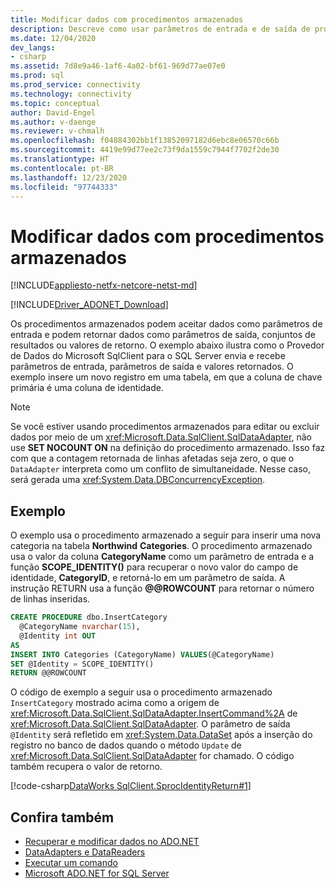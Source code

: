 ```yaml
---
title: Modificar dados com procedimentos armazenados
description: Descreve como usar parâmetros de entrada e de saída de procedimentos armazenados para inserir uma linha em um banco de dados, retornando um novo valor de identidade.
ms.date: 12/04/2020
dev_langs:
- csharp
ms.assetid: 7d8e9a46-1af6-4a02-bf61-969d77ae07e0
ms.prod: sql
ms.prod_service: connectivity
ms.technology: connectivity
ms.topic: conceptual
author: David-Engel
ms.author: v-daenge
ms.reviewer: v-chmalh
ms.openlocfilehash: f04884302bb1f13852097182d6ebc8e06570c66b
ms.sourcegitcommit: 4419e99d77ee2c73f9da1559c7944f7702f2de30
ms.translationtype: HT
ms.contentlocale: pt-BR
ms.lasthandoff: 12/23/2020
ms.locfileid: "97744333"
---
```

# <a name="modify-data-with-stored-procedures"></a>Modificar dados com procedimentos armazenados

[!INCLUDE[appliesto-netfx-netcore-netst-md](../../includes/appliesto-netfx-netcore-netst-md.md)]

[!INCLUDE[Driver_ADONET_Download](../../includes/driver_adonet_download.md)]

Os procedimentos armazenados podem aceitar dados como parâmetros de entrada e podem retornar dados como parâmetros de saída, conjuntos de resultados ou valores de retorno. O exemplo abaixo ilustra como o Provedor de Dados do Microsoft SqlClient para o SQL Server envia e recebe parâmetros de entrada, parâmetros de saída e valores retornados. O exemplo insere um novo registro em uma tabela, em que a coluna de chave primária é uma coluna de identidade.

> [!NOTE]
> Se você estiver usando procedimentos armazenados para editar ou excluir dados por meio de um <xref:Microsoft.Data.SqlClient.SqlDataAdapter>, não use **SET NOCOUNT ON** na definição do procedimento armazenado. Isso faz com que a contagem retornada de linhas afetadas seja zero, o que o `DataAdapter` interpreta como um conflito de simultaneidade. Nesse caso, será gerada uma <xref:System.Data.DBConcurrencyException>.

## <a name="example"></a>Exemplo

O exemplo usa o procedimento armazenado a seguir para inserir uma nova categoria na tabela **Northwind** **Categories**. O procedimento armazenado usa o valor da coluna **CategoryName** como um parâmetro de entrada e a função **SCOPE_IDENTITY()** para recuperar o novo valor do campo de identidade, **CategoryID**, e retorná-lo em um parâmetro de saída. A instrução RETURN usa a função **\@\@ROWCOUNT** para retornar o número de linhas inseridas.

```sql
CREATE PROCEDURE dbo.InsertCategory  
  @CategoryName nvarchar(15),  
  @Identity int OUT  
AS  
INSERT INTO Categories (CategoryName) VALUES(@CategoryName)  
SET @Identity = SCOPE_IDENTITY()  
RETURN @@ROWCOUNT  
```  

O código de exemplo a seguir usa o procedimento armazenado `InsertCategory` mostrado acima como a origem de <xref:Microsoft.Data.SqlClient.SqlDataAdapter.InsertCommand%2A> de <xref:Microsoft.Data.SqlClient.SqlDataAdapter>. O parâmetro de saída `@Identity` será refletido em <xref:System.Data.DataSet> após a inserção do registro no banco de dados quando o método `Update` de <xref:Microsoft.Data.SqlClient.SqlDataAdapter> for chamado. O código também recupera o valor de retorno.

[!code-csharp[DataWorks SqlClient.SprocIdentityReturn#1](~/../sqlclient/doc/samples/SqlDataAdapter_SPIdentityReturn.cs#1)]

## <a name="see-also"></a>Confira também

- [Recuperar e modificar dados no ADO.NET](retrieving-modifying-data.md)
- [DataAdapters e DataReaders](dataadapters-datareaders.md)
- [Executar um comando](execute-command.md)
- [Microsoft ADO.NET for SQL Server](microsoft-ado-net-sql-server.md)
